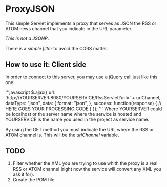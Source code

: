 # ProxyJSON
This simple Servlet implements a proxy that serves as JSON the RSS or ATOM 
news channel that you indicate in the URL parameter.


*This is not a JSONP*.

There is a *simple filter* to avoid the CORS matter. 

## How to use it: Client side

In order to connect to this server, you may use a jQuery call just like this one:

'''javascript
 $.ajax({
        url: 'http://YOURSERVER:8080/YOURSERVICE/RssServlet?url=' + urlChannel,
        dataType: "json",
        data: {
            format: "json",
        },
        success: function(response) {
            // HERE GOES YOUR PROCESSING CODE
        }
});
'''
Where YOURSERVER could be localhost or the server name where the service is hosted 
and YOURSERVICE is the name you used in the project as service name.

By using the GET method you must indicate the URL where the RSS or ATOM channel is. 
This will be the *urlChannel* variable. 
 
## TODO
1. Filter whether the XML you are trying to use whith the proxy is a real RSS or ATOM channel 
(right now the service will convert any XML you ask it for).
2. Create the POM file.

